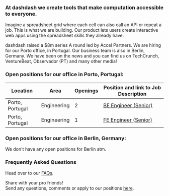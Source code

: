 ### At dashdash we create tools that make computation accessible to everyone.

Imagine a spreadsheet grid where each cell can also call an API or repeat a job. This is what we are building. Our product lets users create interactive web apps using the spreadsheet skills they already have.

dashdash raised a $8m series A round led by Accel Partners. We are hiring for our Porto office, in Portugal. Our business team is also in Berlin, Germany. We have been on the news and you can find us on TechCrunch, VentureBeat, Observador (PT) and many other media!

### Open positions for our office in Porto, Portugal:

| Location        | Area         | Openings | Position and link to Job Description |
| --------------- | ------------ | -------- | --------------- |
| Porto, Portugal | Engineering  | 2        | [BE Engineer (Senior)](/job%20descriptions/BE%20engineer%20(senior)_Porto.md) |
| Porto, Portugal | Engineering  | 1        | [FE Engineer (Senior)](/job%20descriptions/FE%20engineer%20(senior)_Porto.md) |

### Open positions for our office in Berlin, Germany:

We don't have any open positions for Berlin atm.


### Frequently Asked Questions
Head over to our [FAQs](/FAQs.md).

Share with your pro friends!  
Send any questions, comments or apply to our positions [here](mailto:join@dashdash.com).

